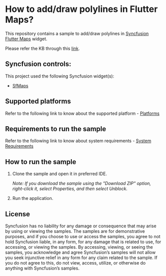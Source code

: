 # How to add/draw polylines in Flutter Maps?

This repository contains a sample to add/draw polylines in [Syncfusion Flutter Maps](https://help.syncfusion.com/flutter/maps/getting-started) widget.

Please refer the KB through this [link](https://www.syncfusion.com/kb/12777/how-to-add-draw-polylines-in-flutter-maps).

## Syncfusion controls:

This project used the following Syncfusion widget(s):
* [SfMaps](https://www.syncfusion.com/flutter-widgets/flutter-maps)

## Supported platforms

Refer to the following link to know about the supported platform - [Platforms](https://help.syncfusion.com/flutter/system-requirements#supported-platforms)

## Requirements to run the sample

Refer to the following link to know about system requirements - [System Requirements](https://help.syncfusion.com/flutter/system-requirements)

## How to run the sample

1. Clone the sample and open it in preferred IDE.

   *Note: If you download the sample using the "Download ZIP" option, right-click it, select Properties, and then select Unblock.*

2. Run the application.

## License

Syncfusion has no liability for any damage or consequence that may arise by using or viewing the samples. The samples are for demonstrative purposes, and if you choose to use or access the samples, you agree to not hold Syncfusion liable, in any form, for any damage that is related to use, for accessing, or viewing the samples. By accessing, viewing, or seeing the samples, you acknowledge and agree Syncfusion’s samples will not allow you seek injunctive relief in any form for any claim related to the sample. If you do not agree to this, do not view, access, utilize, or otherwise do anything with Syncfusion’s samples.

